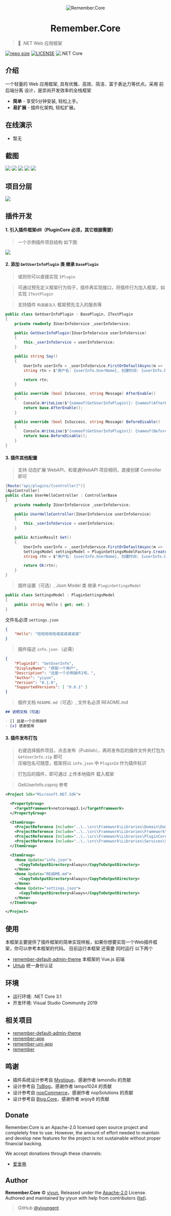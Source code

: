 <p align="center">
<img src="docs/.vuepress/public/images/logo.png" alt="Remember.Core">
</p>
<h1 align="center">Remember.Core</h1>

> :dolphin: .NET Web 应用框架

[![repo size](https://img.shields.io/github/repo-size/yiyungent/Remember.Core.svg?style=flat)]()
[![LICENSE](https://img.shields.io/github/license/yiyungent/Remember.Core.svg?style=flat)](https://github.com/yiyungent/Remember.Core/blob/master/LICENSE)
![.NET Core](https://github.com/yiyungent/Remember.Core/workflows/.NET%20Core/badge.svg)

<!-- [English](README_en.md) -->

## 介绍

一个轻量的 Web 应用框架, 具有优雅、高效、简洁、富于表达力等优点。采用 前后端分离 设计，是崇尚开发效率的全栈框架

- **简单** - 享受5分钟安装, 轻松上手。
- **易扩展** - 插件化架构, 轻松扩展。

## 在线演示

- 暂无

## 截图

![](docs/.vuepress/public/images/screenshot/2020-10-29-18-33-40.png)
![](docs/.vuepress/public/images/screenshot/2020-10-29-18-40-28.png)
![](docs/.vuepress/public/images/screenshot/2020-10-29-18-41-59.png)
![](docs/.vuepress/public/images/screenshot/2020-10-29-18-42-27.png)
![](docs/.vuepress/public/images/screenshot/2020-10-29-18-44-05.png)

## 项目分层

![](docs/.vuepress/public/images/project-structure.png)

## 插件开发

#### 1. 引入插件框架dll（PluginCore 必须，其它根据需要）

> 一个示例插件项目结构 如下图

![](docs/.vuepress/public/images/plugin-structure.png)

#### 2. 添加 `GetUserInfoPlugin` 类 继承 `BasePlugin`

> 或则你可以直接实现 `IPlugin`

> 可通过预先定义框架行为钩子，插件再实现接口，将插件行为加入框架，如实现  `ITestPlugin`

> 支持插件 `构造器注入` 框架预先注入的服务等

```c#
public class GetUserInfoPlugin : BasePlugin, ITestPlugin
{
    private readonly IUserInfoService _userInfoService;

    public GetUserInfoPlugin(IUserInfoService userInfoService)
    {
        this._userInfoService = userInfoService;
    }

    public string Say()
    {
        UserInfo userInfo = _userInfoService.FirstOrDefaultAsync(m => !m.IsDeleted).Result;
        string rtn = $"用户名: {userInfo.UserName}, 创建时间: {userInfo.CreateTime.ToString()}";

        return rtn;
    }

    public override (bool IsSuccess, string Message) AfterEnable()
    {
        Console.WriteLine($"{nameof(GetUserInfoPlugin)}: {nameof(AfterEnable)}");
        return base.AfterEnable();
    }

    public override (bool IsSuccess, string Message) BeforeDisable()
    {
        Console.WriteLine($"{nameof(GetUserInfoPlugin)}: {nameof(BeforeDisable)}");
        return base.BeforeDisable();
    }
}
```

#### 3. 插件其他配置

> 支持 动态扩展 WebAPI，和普通WebAPI 项目相同，直接创建 Controller 即可

```C#
[Route("api/plugins/[controller]")]
[ApiController]
public class UserHelloController : ControllerBase
{
    private readonly IUserInfoService _userInfoService;

    public UserHelloController(IUserInfoService userInfoService)
    {
        this._userInfoService = userInfoService;
    }

    public ActionResult Get()
    {
        UserInfo userInfo = _userInfoService.FirstOrDefaultAsync(m => !m.IsDeleted).Result;
        SettingsModel settingsModel = PluginSettingsModelFactory.Create<SettingsModel>("GetUserInfo");
        string rtn = $"用户名: {userInfo.UserName}, 创建时间: {userInfo.CreateTime.ToString()}, Hello: {settingsModel.Hello}";

        return Ok(rtn);
    }
}
```

> 插件设置（可选）, Json Model 类 继承 `PluginSettingsModel`

```C#
public class SettingsModel : PluginSettingsModel
{
    public string Hello { get; set; }
}
```

文件名必须 `settings.json`
```json
{
	"Hello": "哈哈哈哈哈或或或或或或" 
}
```

> 插件描述 `info.json` （必需）

```json
{
	"PluginId": "GetUserInfo",
	"DisplayName": "获取一个用户",
	"Description": "这是一个示例插件2号。",
	"Author": "yiyun",
	"Version": "0.1.0",
	"SupportedVersions": [ "0.0.1" ]
}
```

> 插件文档 `README.md`（可选）, 文件名必须 README.md

```markdown
## 说明文档（可选）

- [] 这是一个示例插件
- [x] 感谢使用
```

#### 3. 插件发布打包

> 右键选择插件项目，点击发布（Publish），再将发布后的插件文件夹打包为 `GetUserInfo.zip` 即可  
> 压缩包名可随意，框架将以 `info.json` 中 `PluginId` 作为插件标识

> 打包后的插件，即可通过 上传本地插件 载入框架

> GetUserInfo.csproj 参考

```xml
<Project Sdk="Microsoft.NET.Sdk">

  <PropertyGroup>
    <TargetFramework>netcoreapp3.1</TargetFramework>
  </PropertyGroup>

  <ItemGroup>
    <ProjectReference Include="..\..\src\Framework\Libraries\Domain\Domain.csproj" />
    <ProjectReference Include="..\..\src\Framework\Libraries\Framework\Framework.csproj" />
    <ProjectReference Include="..\..\src\Framework\Libraries\PluginCore\PluginCore.csproj" />
    <ProjectReference Include="..\..\src\Framework\Libraries\Services\Services.csproj" />
  </ItemGroup>

  <ItemGroup>
    <None Update="info.json">
      <CopyToOutputDirectory>Always</CopyToOutputDirectory>
    </None>
    <None Update="README.md">
      <CopyToOutputDirectory>Always</CopyToOutputDirectory>
    </None>
    <None Update="settings.json">
      <CopyToOutputDirectory>Always</CopyToOutputDirectory>
    </None>
  </ItemGroup>

</Project>
```


## 使用

本框架主要提供了插件框架的简单实现样板，如果你想要实现一个Web插件框架，你可以参考本框架的代码。
目前运行本框架 还需要 同时运行 以下两个

- [remember-default-admin-theme](https://github.com/yiyungent/remember-default-admin-theme) 本框架的 Vue.js 前端
- [UHub](https://github.com/yiyungent/UHub) 统一身份认证

## 环境

- 运行环境: .NET Core 3.1
- 开发环境: Visual Studio Community 2019

## 相关项目

- [remember-default-admin-theme](https://github.com/yiyungent/remember-default-admin-theme)
- [remember-app](https://github.com/yiyungent/remember-app)
- [remember-uni-app](https://github.com/yiyungent/remember-uni-app)
- [remember](https://github.com/yiyungent/remember)

## 鸣谢

- 插件系统设计参考自 <a href="https://github.com/lamondlu/Mystique" target="_blank">Mystique</a>，感谢作者 lamondlu 的贡献
- 设计参考自 <a href="https://github.com/lampo1024/TsBlog" target="_blank">TsBlog</a>，感谢作者 lampo1024 的贡献
- 设计参考自 <a href="https://github.com/nopSolutions/nopCommerce" target="_blank">nopCommerce</a>，感谢作者 nopSolutions 的贡献
- 设计参考自 <a href="https://github.com/anjoy8/Blog.Core" target="_blank">Blog.Core</a>，感谢作者 anjoy8 的贡献

## Donate

Remember.Core is an Apache-2.0 licensed open source project and completely free to use. However, the amount of effort needed to maintain and develop new features for the project is not sustainable without proper financial backing.

We accept donations through these channels:

- <a href="https://afdian.net/@yiyun" target="_blank">爱发电</a>

## Author

**Remember.Core** © [yiyun](https://github.com/yiyungent), Released under the [Apache-2.0](./LICENSE) License.<br>
Authored and maintained by yiyun with help from contributors ([list](https://github.com/yiyungent/Remember.Core/contributors)).

> GitHub [@yiyungent](https://github.com/yiyungent)
